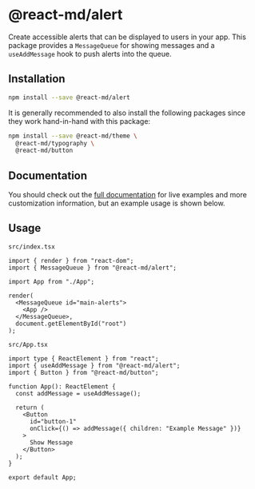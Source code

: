 # @react-md/alert

Create accessible alerts that can be displayed to users in your app. This
package provides a `MessageQueue` for showing messages and a `useAddMessage`
hook to push alerts into the queue.

## Installation

```sh
npm install --save @react-md/alert
```

It is generally recommended to also install the following packages since they
work hand-in-hand with this package:

```sh
npm install --save @react-md/theme \
  @react-md/typography \
  @react-md/button
```

<!-- DOCS_REMOVE -->

## Documentation

You should check out the
[full documentation](https://react-md.dev/packages/alert/demos) for live
examples and more customization information, but an example usage is shown
below.

<!-- DOCS_REMOVE_END -->

## Usage

`src/index.tsx`

```tsx
import { render } from "react-dom";
import { MessageQueue } from "@react-md/alert";

import App from "./App";

render(
  <MessageQueue id="main-alerts">
    <App />
  </MessageQueue>,
  document.getElementById("root")
);
```

`src/App.tsx`

```tsx
import type { ReactElement } from "react";
import { useAddMessage } from "@react-md/alert";
import { Button } from "@react-md/button";

function App(): ReactElement {
  const addMessage = useAddMessage();

  return (
    <Button
      id="button-1"
      onClick={() => addMessage({ children: "Example Message" })}
    >
      Show Message
    </Button>
  );
}

export default App;
```
